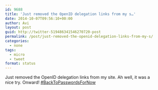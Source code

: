 ```yaml
---
id: 9688
title: 'Just removed the OpenID delegation links from my s…'
date: 2014-10-07T09:56:10+00:00
author: Avi
layout: post
guid: http://twitter-519486341546270720-post
permalink: /post/just-removed-the-openid-delegation-links-from-my-s/
categories:
  - none
tags:
  - micro
  - tweet
format: status
---
```

Just removed the OpenID delegation links from my site. Ah well, it was a nice try. Onward! [#BackToPasswordsForNow](http://twitter.com/search?q=%23BackToPasswordsForNow)